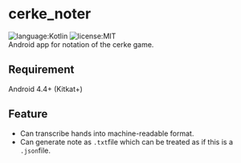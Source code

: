 # cerke_noter
![language:Kotlin](https://img.shields.io/badge/language-Kotlin-orange.svg) ![license:MIT](https://img.shields.io/badge/license-MIT-blue.svg)  
Android app for notation of the cerke game.

## Requirement
Android 4.4+ (Kitkat+)

## Feature
- Can transcribe hands into machine-readable format.
- Can generate note as `.txt`file which can be treated as if this is a `.json`file.
